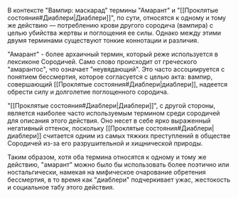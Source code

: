 В контексте "Вампир: маскарад" термины "Амарант" и "[[Проклятые состояния#Диаблери|Диаблери]]", по сути, относятся к одному и тому же действию — потреблению крови другого сородича (вампира) с целью убийства жертвы и поглощения ее силы. Однако между этими двумя терминами существуют тонкие коннотации и различия.

"Амарант" - более архаичный термин, который реже используется в лексиконе Сородичей. Само слово происходит от греческого "амарантос", что означает "неувядающий". Это часто ассоциируется с понятием бессмертия, которое согласуется с целью акта: вампир, совершающий [[Проклятые состояния#Диаблери|диаблери]], надеется обрести силу и долголетие поглощенного сородича.

"[[Проклятые состояния#Диаблери|Диаблери]]", с другой стороны, является наиболее часто используемым термином среди сородичей для описания этого действия. Оно несет в себе ярко выраженный негативный оттенок, поскольку [[Проклятые состояния#Диаблери|диаблери]] считается одним из самых тяжких преступлений в обществе Сородичей из-за его разрушительной и хищнической природы.

Таким образом, хотя оба термина относятся к одному и тому же действию, "амарант" можно было бы использовать более поэтично или ностальгически, намекая на мифическое очарование обретения бессмертия, в то время как "диаблери" подчеркивает ужас, жестокость и социальное табу этого действия.